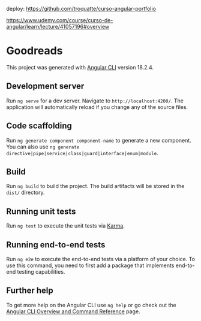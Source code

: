 <!-- USAR GIT BASH NO TERMINAL DO VSCODE -->
<!-- npm install -g @angular/cli -->
<!-- ng --help -->
<!-- ng g --help -->
<!-- ng s  === rodar (DENTRO DA APLICAÇÃO) -->
<!-- ng build pra depois subir aplicação-->
<!-- ng g c components/home-components === gerar components-->
<!-- ng g c components/teste === acho q é mehlor gerar components-->
<!-- da pra adicionar 1 componenete dentro de outro componente, ou globalmente 
assim como na pasta teste
 -->


deploy: https://github.com/troquatte/curso-angular-portfolio
<!-- Adicione ao seu projeto: ng add angular-cli-ghpages

Faça o deploy: ng deploy --base-href https://SEU_PERFIL_GITHUB.github.io/SEU_REPO_GITHUB/browser/

Exp.: ng deploy --base-href https://troquatte.github.io/curso-angular-portfolio/browser/ -->

<!-- aula de onChanges : Changes Detection ADDiocionar Para Perfomace -->
https://www.udemy.com/course/curso-de-angular/learn/lecture/41057196#overview
<!-- bloquei algumasc coisas!! -->

<!-- tem o ng s service / ng p de pipes / ng e envoirments-->


<!-- no service não usar contrutor (MOdelo antigo)
usar inject(novo) / 1 aula de Service 
 -->

<!-- ng g incertecptor == dentro de Service / DARIA pra usar E retry()-->

<!-- lazy load componente em Rotas / ++ Performace -->
<!-- DARIA pra fazer lazy load nos childrens -->

<!-- DARIA pra fazer CanDeactivate nos Proteção de Rotas -->




# Goodreads

This project was generated with [Angular CLI](https://github.com/angular/angular-cli) version 18.2.4.

## Development server

Run `ng serve` for a dev server. Navigate to `http://localhost:4200/`. The application will automatically reload if you change any of the source files.

## Code scaffolding

Run `ng generate component component-name` to generate a new component. You can also use `ng generate directive|pipe|service|class|guard|interface|enum|module`.

## Build

Run `ng build` to build the project. The build artifacts will be stored in the `dist/` directory.

## Running unit tests

Run `ng test` to execute the unit tests via [Karma](https://karma-runner.github.io).

## Running end-to-end tests

Run `ng e2e` to execute the end-to-end tests via a platform of your choice. To use this command, you need to first add a package that implements end-to-end testing capabilities.

## Further help

To get more help on the Angular CLI use `ng help` or go check out the [Angular CLI Overview and Command Reference](https://angular.dev/tools/cli) page.
